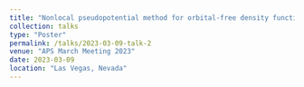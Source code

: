 ```yaml
---
title: "Nonlocal pseudopotential method for orbital-free density functional theory"
collection: talks
type: "Poster"
permalink: /talks/2023-03-09-talk-2
venue: "APS March Meeting 2023"
date: 2023-03-09
location: "Las Vegas, Nevada"
---
```

